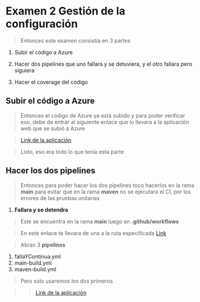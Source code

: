 # Examen 2 Gestión de la configuración

> Entonces este examen consistía en 3 partes

1. Subir el código a Azure

2. Hacer dos pipelines que uno fallara y se detuviera, y el otro fallara pero siguiera

3. Hacer el coverage del código

## Subir el código a **Azure**
> Entonces el código de Azure ya está subido y para poder verificar eso, debe de entrar al siguiente enlace que lo llevara a la aplicación web que se subió a Azure

> [Link de la aplicación](https://examen2gestiondelaconfiguracion.azurewebsites.net/)

> Listo, eso era todo lo que tenia esta parte

## Hacer los dos pipelines

> Entonces para poder hacer los dos pipelines toco hacerlos en la rama **main** para evitar que en la rama **maven** no se ejecutara el CI, por los errores de las pruebas unitarias

1. **Fallara y se detendra**
  > Este se encuentra en la rama **main** luego en **.github/workflows**

  > En este enlace te llevara de una a la ruta especificada [Link](https://github.com/Kalichhe/projectGestion/tree/main/.github/workflows)
  
  > Abran 3 **pipelines** 
  
  1. fallaYContinua.yml
  2. main-build.yml
  3. maven-build.yml
  
  > Pero solo usaremos los dos primeros

> > [Link de la aplicación](https://examen2gestiondelaconfiguracion.azurewebsites.net/)